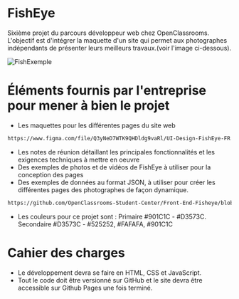 # FishEye

Sixième projet du parcours développeur web chez OpenClassrooms. L'objectif est d'intégrer la maquette d'un site qui permet aux photographes indépendants de présenter leurs meilleurs travaux.(voir l'image ci-dessous).

![FishExemple](https://user-images.githubusercontent.com/86231087/197489346-c1683402-d488-4cd6-abb1-9297b196208c.png)


# Éléments fournis par l'entreprise pour mener à bien le projet

- Les maquettes pour les différentes pages du site web 
```bash
https://www.figma.com/file/Q3yNeD7WTK9QHDldg9vaRl/UI-Design-FishEye-FR
```
- Les notes de réunion détaillant les principales fonctionnalités et les exigences techniques à mettre en oeuvre
- Des exemples de photos et de vidéos de FishEye à utiliser pour la conception des pages
- Des exemples de données au format JSON, à utiliser pour créer les différentes pages des photographes de façon dynamique.
```bash
https://github.com/OpenClassrooms-Student-Center/Front-End-Fisheye/blob/main/data/photographers.json
```
- Les couleurs pour ce projet sont : Primaire #901C1C - #D3573C. Secondaire #D3573C - #525252, #FAFAFA, #901C1C


# Cahier des charges

- Le développement devra se faire en HTML, CSS et JavaScript.
- Tout le code doit être versionné sur GitHub et le site devra être accessible sur
Github Pages une fois terminé.
